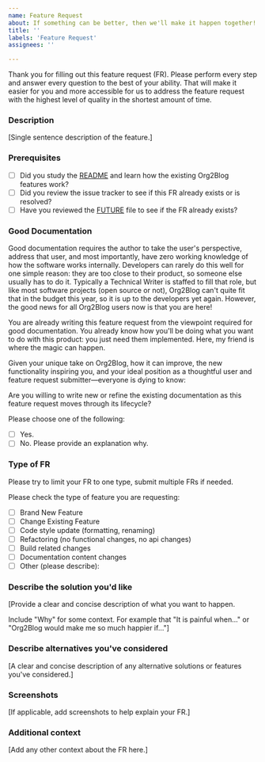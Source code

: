 ```yaml
---
name: Feature Request
about: If something can be better, then we'll make it happen together!
title: ''
labels: 'Feature Request'
assignees: ''

---
```


Thank you for filling out this feature request (FR). Please perform every step and answer every question to the best of your ability. That will make it easier for you and more accessible for us to address the feature request with the highest level of quality in the shortest amount of time.

### Description

[Single sentence description of the feature.]

### Prerequisites

* [ ] Did you study the [README](https://github.com/org2blog/org2blog/blob/master/README.org) and learn how the existing Org2Blog features work?
* [ ] Did you review the issue tracker to see if this FR already
exists or is resolved?
* [ ] Have you reviewed the [FUTURE](https://github.com/org2blog/org2blog/blob/master/FUTURE.org) file to see if the FR already exists?

### Good Documentation

Good documentation requires the author to take the user's perspective, address that user, and most importantly, have zero working knowledge of how the software works internally. Developers can rarely do this well for one simple reason: they are too close to their product, so someone else usually has to do it. Typically a Technical Writer is staffed to fill that role, but like most software projects (open source or not), Org2Blog can't quite fit that in the budget this year, so it is up to the developers yet again. However, the good news for all Org2Blog users now is that you are here!

You are already writing this feature request from the viewpoint required for good documentation. You already know how you'll be doing what you want to do with this product: you just need them implemented. Here, my friend is where the magic can happen.

Given your unique take on Org2Blog, how it can improve, the new functionality inspiring you, and your ideal position as a thoughtful user and feature request submitter—everyone is dying to know:

Are you willing to write new or refine the existing documentation as this feature request moves through its lifecycle?

Please choose one of the following:

- [ ] Yes.
- [ ] No. Please provide an explanation why.

### Type of FR

Please try to limit your FR to one type, submit multiple FRs if needed.

Please check the type of feature you are requesting:
- [ ] Brand New Feature
- [ ] Change Existing Feature
- [ ] Code style update (formatting, renaming)
- [ ] Refactoring (no functional changes, no api changes)
- [ ] Build related changes
- [ ] Documentation content changes
- [ ] Other (please describe):

### Describe the solution you'd like

[Provide a clear and concise description of what you want to happen.

Include "Why" for some context. For example that "It is painful when..." or "Org2Blog would make me so much happier if..."]

### Describe alternatives you've considered

[A clear and concise description of any alternative solutions or features you've considered.]

### Screenshots

[If applicable, add screenshots to help explain your FR.]

### Additional context

[Add any other context about the FR here.]
